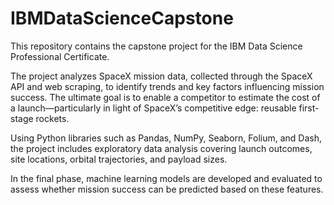 # IBMDataScienceCapstone
This repository contains the capstone project for the IBM Data Science Professional Certificate.

The project analyzes SpaceX mission data, collected through the SpaceX API and web scraping, to identify trends and key factors influencing mission success. The ultimate goal is to enable a competitor to estimate the cost of a launch—particularly in light of SpaceX’s competitive edge: reusable first-stage rockets.

Using Python libraries such as Pandas, NumPy, Seaborn, Folium, and Dash, the project includes exploratory data analysis covering launch outcomes, site locations, orbital trajectories, and payload sizes.

In the final phase, machine learning models are developed and evaluated to assess whether mission success can be predicted based on these features.
